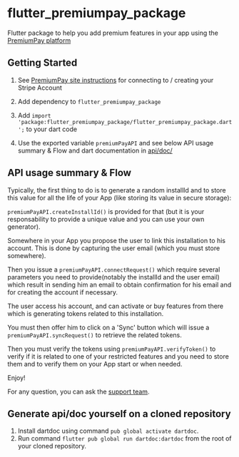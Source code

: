 # flutter_premiumpay_package

Flutter package to help you add premium features in your app using the [PremiumPay platform](https://premiumpay.site)

## Getting Started

1. See [PremiumPay site instructions](https://premiumpay.site) for connecting to / creating your Stripe Account

1. Add dependency to `flutter_premiumpay_package`

1. Add `import 'package:flutter_premiumpay_package/flutter_premiumpay_package.dart';` to your dart code

1. Use the exported variable `premiumPayAPI` and see below API usage summary & Flow and dart documentation in [api/doc/](api/doc/)


## API usage summary & Flow

Typically, the first thing to do is to generate a random installId and to store this value for all the life of your App (like storing its value in secure storage):

`premiumPayAPI.createInstallId()`  is provided for that (but it is your responsability to provide a unique value and you can use your own generator).

Somewhere in your App you propose the user to link this installation to his account. This is done by capturing the user email (which you must store somewhere).

Then you issue a `premiumPayAPI.connectRequest()` which require several parameters you need to provide(notably the installId and the user email) which result in sending him an email to obtain confirmation for his email and for creating the account if necessary.

The user access his account, and can activate or buy features from there which is generating tokens related to this installation. 

You must then offer him to click on a 'Sync' button which will issue a `premiumPayAPI.syncRequest()` to retrieve the related tokens.

Then you must verify the tokens using `premiumPayAPI.verifyToken()` to verify if it is related to one of your restricted features and you need to store them and to  verify them on your App start or when needed.

Enjoy!

For any question, you can ask the [support team](mailto:support@premiumpay.site).


## Generate api/doc yourself on a cloned repository

1. Install dartdoc using command `pub global activate dartdoc`.
2. Run command `flutter pub global run dartdoc:dartdoc` from the root of your cloned repository.




